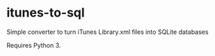 # itunes-to-sql
Simple converter to turn iTunes Library.xml files into SQLite databases

Requires Python 3.
